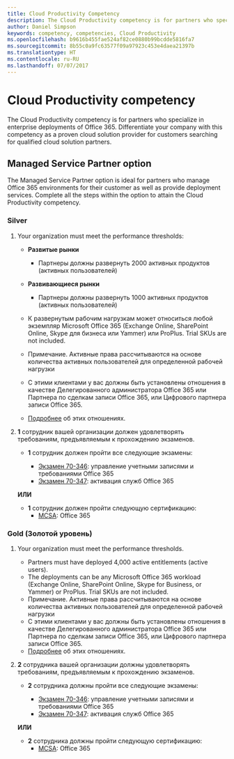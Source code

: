 ```yaml
---
title: Cloud Productivity Competency
description: The Cloud Productivity competency is for partners who specialize in enterprise deployments of Office 365. Differentiate your company with this competency as a proven cloud solution provider for customers searching for qualified cloud solution partners.
author: Daniel Simpson
keywords: competency, competencies, Cloud Productivity
ms.openlocfilehash: b9616b455fae524af82ce0880b99bcdde5816fa7
ms.sourcegitcommit: 8b55c0a9fc63577f09a97923c453e4daea21397b
ms.translationtype: HT
ms.contentlocale: ru-RU
ms.lasthandoff: 07/07/2017
---
```

# <a name="cloud-productivity-competency"></a>Cloud Productivity competency

The Cloud Productivity competency is for partners who specialize in enterprise deployments of Office 365. Differentiate your company with this competency as a proven cloud solution provider for customers searching for qualified cloud solution partners.

## <a name="managed-service-partner-option"></a>Managed Service Partner option
The Managed Service Partner option is ideal for partners who manage Office 365 environments for their customer as well as provide deployment services. Complete all the steps within the option to attain the Cloud Productivity competency.
### <a name="silver"></a>Silver
1.  Your organization must meet the performance thresholds:
    - **Развитые рынки** 
        - Партнеры должны развернуть 2000 активных продуктов (активных пользователей)
    - **Развивающиеся рынки**
        -  Партнеры должны развернуть 1000 активных продуктов (активных пользователей)
    
    - К развернутым рабочим нагрузкам может относиться любой экземпляр Microsoft Office 365 (Exchange Online, SharePoint Online, Skype для бизнеса или Yammer) или ProPlus. Trial SKUs are not included.     
    - Примечание. Активные права рассчитываются на основе количества активных пользователей для определенной рабочей нагрузки 
    - С этими клиентами у вас должны быть установлены отношения в качестве Делегированного администратора Office 365 или Партнера по сделкам записи Office 365, или Цифрового партнера записи Office 365.
    - [Подробнее](https://partner.microsoft.com/en-us/membership/digital-partner-of-record) об этих отношениях.

2. **1** сотрудник вашей организации должен удовлетворять требованиям, предъявляемым к прохождению экзаменов.

    - **1** сотрудник должен пройти все следующие экзамены:

        - [Экзамен 70-346](https://www.microsoft.com/en-us/learning/exam-70-346.aspx): управление учетными записями и требованиями Office 365  
        - [Экзамен 70-347](https://www.microsoft.com/en-us/learning/exam-70-347.aspx): активация служб Office 365
    
    **ИЛИ**

    - **1** сотрудник должен пройти следующую сертификацию:  
        - [MCSA](https://www.microsoft.com/en-us/learning/mcsa-office365-certification.aspx): Office 365

### <a name="gold"></a>Gold (Золотой уровень)

1.  Your organization must meet the performance thresholds. 

    - Partners must have deployed 4,000 active entitlements (active users).
    - The deployments can be any Microsoft Office 365 workload (Exchange Online, SharePoint Online, Skype for Business, or Yammer) or ProPlus. Trial SKUs are not included.
    - Примечание. Активные права рассчитываются на основе количества активных пользователей для определенной рабочей нагрузки
    - С этими клиентами у вас должны быть установлены отношения в качестве Делегированного администратора Office 365 или Партнера по сделкам записи Office 365, или Цифрового партнера записи Office 365.
    - [Подробнее](https://partner.microsoft.com/en-us/membership/digital-partner-of-record) об этих отношениях.

2.  **2** сотрудника вашей организации должны удовлетворять требованиям, предъявляемым к прохождению экзаменов.

    - **2** сотрудника должны пройти все следующие экзамены:

        - [Экзамен 70-346](https://www.microsoft.com/en-us/learning/exam-70-346.aspx): управление учетными записями и требованиями Office 365  
        - [Экзамен 70-347](https://www.microsoft.com/en-us/learning/exam-70-347.aspx): активация служб Office 365
        
    **ИЛИ**
    
    - **2** сотрудника должны пройти следующую сертификацию:
        - [MCSA](https://www.microsoft.com/en-us/learning/mcsa-office365-certification.aspx): Office 365





